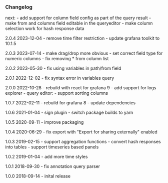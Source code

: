 ### Changelog

next:
    - add support for column field config as part of the query result
    - make from and columns field editable in the queryeditor
    - make column selection work for hash response data

2.0.4  2023-12-04
    - remove time filter restriction
    - update grafana toolkit to 10.1.5

2.0.3  2023-07-14
    - make drag/drop more obvious
    - set correct field type for numeric columns
    - fix removing * from column list

2.0.2  2023-05-30
    - fix using variables in path/from field

2.0.1  2022-12-02
    - fix syntax error in variables query

2.0.0  2022-10-28
    - rebuild with react for grafana 9
    - add support for logs explorer
    - query editor:
        - support sorting columns

1.0.7  2022-02-11
    - rebuild for grafana 8
    - update dependencies

1.0.6  2021-01-04
    - sign plugin
    - switch package builds to yarn

1.0.5  2020-09-11
    - improve packaging

1.0.4  2020-06-29
    - fix export with "Export for sharing externally" enabled

1.0.3  2019-02-15
    - support aggregation functions
    - convert hash responses into tables
    - support timeseries based panels

1.0.2  2019-01-04
    - add more time styles

1.0.1  2018-09-30
    - fix annotation query parser

1.0.0  2018-09-14
    - inital release
